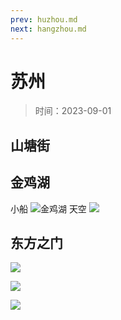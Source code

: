 ```yaml
---
prev: huzhou.md
next: hangzhou.md
---
```


# 苏州

> 时间：2023-09-01

## 山塘街

## 金鸡湖

小船
![金鸡湖](https://img.lzwcyd.cn/img/202309041948813.jpg "金鸡湖-🚢")
天空
![](https://img.lzwcyd.cn/img/202309061619857.jpg)

## 东方之门

![](https://img.lzwcyd.cn/img/202309061619862.jpg)

![](https://img.lzwcyd.cn/img/202309061628209.jpg)

![](https://img.lzwcyd.cn/img/202309061628208.jpg)